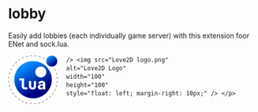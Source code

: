 # lobby
Easily add lobbies (each individually game server) with this extension foor ENet and sock.lua.


 <p> <img src="GradientLua Logo.png"
     alt="Gradient Lua Logo"
     width="100"
     height="100"
     style="float: left; margin-right: 10px;" 
      
     /> <img src="Love2D logo.png"
     alt="Love2D Logo"
     width="100"
     height="100"
     style="float: left; margin-right: 10px;" /> </p>
     


